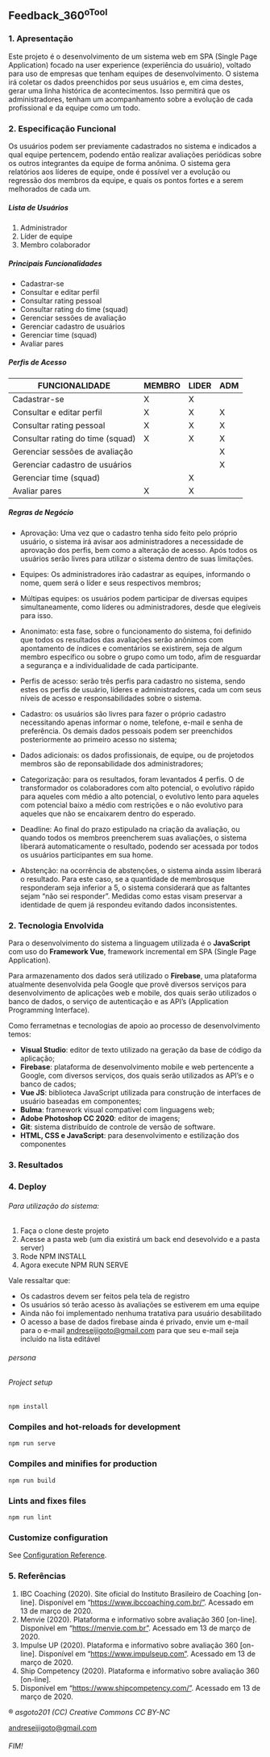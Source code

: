 ## Feedback_360<sup>oTool

### 1. Apresentação 

Este projeto é o desenvolvimento de um sistema web em SPA (Single Page Application) focado na user experience (experiência do usuário), voltado para uso de empresas que tenham equipes de desenvolvimento. O sistema irá coletar os dados preenchidos por seus usuários e, em cima destes, gerar uma linha histórica de acontecimentos. Isso permitirá que os administradores, tenham um acompanhamento sobre a evolução de cada profissional e da equipe como um todo.


### 2. Especificação Funcional

Os usuários podem ser previamente cadastrados no sistema e indicados a qual equipe pertencem, podendo então realizar avaliações periódicas sobre os outros integrantes da equipe de forma anônima. O sistema gera relatórios aos líderes de equipe, onde é possível ver a evolução ou regressão dos membros da equipe, e quais os pontos fortes e a serem melhorados de cada um.

##### Lista de Usuários

1. Administrador
2. Líder de equipe
3. Membro colaborador

##### Principais Funcionalidades

- Cadastrar-se
- Consultar e editar perfil
- Consultar rating pessoal
- Consultar rating do time (squad)
- Gerenciar sessões de avaliação
- Gerenciar cadastro de usuários
- Gerenciar time (squad)
- Avaliar pares

##### Perfis de Acesso

| FUNCIONALIDADE | MEMBRO | LIDER | ADM |
| ------------ | ------------ | ------------ | ------------ |
| Cadastrar-se |  X |  X |   |
| Consultar e editar perfil | X |  X   | X |
| Consultar rating pessoal | X |   X  |    X |
| Consultar rating do time (squad) |  X |  X  |   X  |
| Gerenciar sessões de avaliação |   |   |   X  |
| Gerenciar cadastro de usuários |   |   |   X  |
| Gerenciar time (squad) |   | X |    |
| Avaliar pares |  X |  X |   |   |



##### Regras de Negócio

- Aprovação: Uma vez que o cadastro tenha sido feito pelo próprio usuário, o sistema irá avisar aos administradores a necessidade de aprovação dos perfis, bem como a alteração de acesso. Após todos os usuários serão livres para utilizar o sistema dentro de suas limitações.

- Equipes: Os administradores irão cadastrar as equipes, informando o nome, quem será o líder e seus respectivos membros;

- Múltipas equipes: os usuários podem participar de diversas equipes
simultaneamente, como líderes ou administradores, desde que elegíveis para isso.

- Anonimato: esta fase, sobre o funcionamento do sistema, foi definido que todos os resultados das avaliações serão anônimos com apontamento de índices e comentários se existirem, seja de algum membro específico ou sobre o grupo como um todo, afim de resguardar a segurança e a individualidade de cada participante.

- Perfis de acesso: serão três perfis para cadastro no sistema, sendo estes os perfis de usuário, líderes e administradores, cada um com seus níveis de acesso e responsabilidades sobre o sistema.

- Cadastro: os usuários são livres para fazer o próprio cadastro necessitando apenas informar o nome, telefone, e-mail e senha de preferência. Os demais dados pessoais podem ser preenchidos posteriormente ao primeiro acesso no sistema;

- Dados adicionais: os dados profissionais, de equipe, ou de projetodos membros são de reponsabilidade dos administradores;

- Categorização: para os resultados, foram levantados 4 perfis. O de transformador os colaboradores com alto potencial, o evolutivo rápido para aqueles com médio a alto potencial, o evolutivo lento para aqueles com potencial baixo a médio com restrições e o não evolutivo para aqueles que não se encaixarem dentro do esperado.

- Deadline: Ao final do prazo estipulado na criação da avaliação, ou quando todos os membros preencherem suas avaliações, o sistema liberará automaticamente o resultado, podendo ser acessada por todos os usuários participantes em sua home.

- Abstenção: na ocorrência de abstenções, o sistema ainda assim liberará o resultado. Para este caso, se a quantidade de membrosque responderam seja inferior a 5, o sistema considerará que as faltantes sejam “não sei responder”. Medidas como estas visam preservar a identidade de quem já respondeu evitando dados inconsistentes.







### 2. Tecnologia Envolvida

Para o desenvolvimento do sistema a linguagem utilizada é o **JavaScript** com uso do **Framework Vue**, framework incremental em SPA (Single Page Application).

Para armazenamento dos dados será utilizado o **Firebase**, uma plataforma atualmente desenvolvida pela Google que provê diversos serviços para desenvolvimento de aplicações web e mobile, dos quais serão utilizados o banco de dados, o serviço de autenticação e as API’s (Application Programming Interface).

Como ferrametnas e tecnologias de apoio ao processo de desenvolvimento temos:
- **Visual Studio**: editor de texto utilizado na geração da base de código da aplicação;
- **Firebase**: plataforma de desenvolvimento mobile e web pertencente a Google, com diversos serviços, dos quais serão utilizados as API’s e o banco de cados; 
- **Vue JS**: biblioteca JavaScript utilizada para construção de interfaces de usuário baseadas em componentes;
- **Bulma**: framework visual compatível com linguagens web;
- **Adobe Photoshop CC 2020**: editor de imagens;
- **Git**: sistema distribuído de controle de versão de software.
- **HTML, CSS e JavaScript**: para desenvolvimento e estilização dos componentes





### 3. Resultados

### 4. Deploy

###### Para utilização do sistema:

1. Faça o clone deste projeto
2. Acesse a pasta web (um dia existirá um back end desevolvido e a pasta server)
3. Rode NPM INSTALL
4. Agora execute NPM RUN SERVE

Vale ressaltar que:

- Os cadastros devem ser feitos pela tela de registro
- Os usuários só terão acesso às avaliações se estiverem em uma equipe
- Ainda não foi implementado nenhuma tratativa para usuário desabilitado
- O acesso a base de dados firebase ainda é privado, envie um e-mail para o e-mail andreseijigoto@gmail.com para que seu e-mail seja incluído na lista editável

###### persona
###### Project setup
```
npm install
```

### Compiles and hot-reloads for development
```
npm run serve
```

### Compiles and minifies for production
```
npm run build
```

### Lints and fixes files
```
npm run lint
```

### Customize configuration
See [Configuration Reference](https://cli.vuejs.org/config/).





### 5. Referências

1. IBC Coaching (2020). Site oficial do Instituto Brasileiro de Coaching [on-line]. Disponível em “https://www.ibccoaching.com.br/”. Acessado em 13 de março de 2020.
2. Menvie (2020). Plataforma e informativo sobre avaliação 360 [on-line]. Disponível em “https://menvie.com.br”. Acessado em 13 de março de 2020.
3. Impulse UP (2020). Plataforma e informativo sobre avaliação 360 [on-line]. Disponível em “https://www.impulseup.com”. Acessado em 13 de março de 2020.
4. Ship Competency (2020). Plataforma e informativo sobre avaliação 360 [on-line].
5. Disponível em “https://www.shipcompetency.com/”. Acessado em 13 de março de 2020.




&reg; _asgoto201 (CC) Creative Commons CC BY-NC_ 

andreseijigoto@gmail.com
###### FIM!


